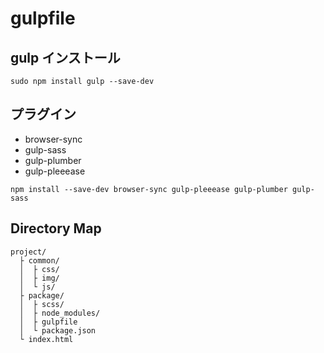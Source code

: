 # gulpfile

## gulp インストール

```
sudo npm install gulp --save-dev
```

## プラグイン

+ browser-sync
+ gulp-sass
+ gulp-plumber
+ gulp-pleeease

```
npm install --save-dev browser-sync gulp-pleeease gulp-plumber gulp-sass
```


## Directory Map

```
project/
  ├ common/
  │  ├ css/
  │  ├ img/
  │  └ js/
  ├ package/
  │  ├ scss/
  │  ├ node_modules/
  │  ├ gulpfile
  │  └ package.json
  └ index.html
```

